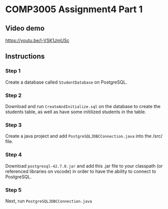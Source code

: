 # COMP3005 Assignment4 Part 1

## Video demo
https://youtu.be/l-VSK1JmUSc

## Instructions
### Step 1
Create a database called `StudentDatabase` on PostgreSQL.

### Step 2
Download and run `CreateAndInitialize.sql` on the database to create the students table, as well as have some initilized students in the table.

### Step 3
Create a java project and add `PostgreSQLJDBCConnection.java` into the /src/ file.

### Step 4
Download `postgresql-42.7.0.jar` and add this .jar file to your classpath (or referenced libraries on vscode) in order to have the ability to connect to PostgreSQL.

### Step 5
Next, run `PostgreSQLJDBCConnection.java`
